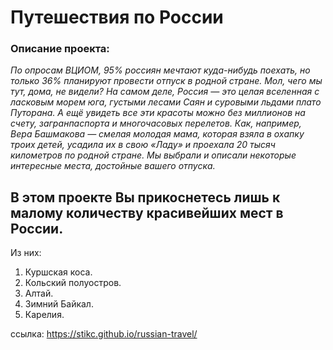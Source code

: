 # **Путешествия по России**

### Описание проекта: 
*По опросам ВЦИОМ, 95% россиян мечтают куда-нибудь поехать, но только 36% планируют провести отпуск в родной стране. Мол, чего мы тут, дома, не видели? На самом деле, Россия — это целая вселенная с ласковым морем юга, густыми лесами Саян и суровыми льдами плато Путорана. А ещё увидеть все эти красоты можно без миллионов на счету, загранпаспорта и многочасовых перелетов. Как, например, Вера Башмакова — смелая молодая мама, которая взяла в охапку троих детей, усадила их в свою «Ладу» и проехала 20 тысяч километров по родной стране. Мы выбрали и описали некоторые интересные места, достойные вашего отпуска.*

## В этом проекте Вы прикоснетесь лишь к малому количеству красивейших мест в России.

Из них:
1. Куршская коса.
2. Кольский полуостров.
3. Алтай.
4. Зимний Байкал. 
5. Карелия.

ссылка: https://stikc.github.io/russian-travel/
